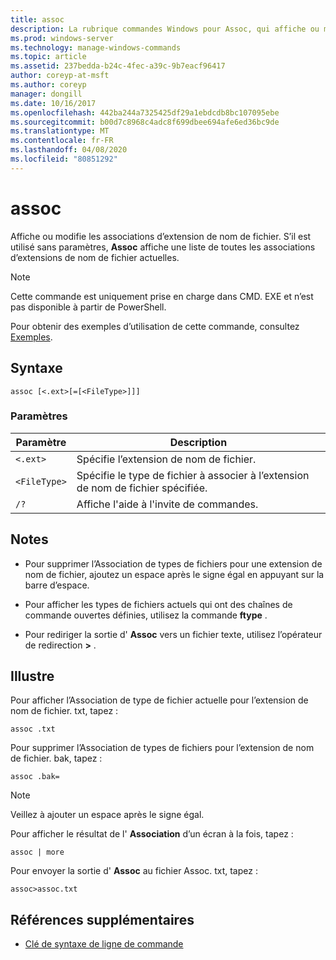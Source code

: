 ```yaml
---
title: assoc
description: La rubrique commandes Windows pour Assoc, qui affiche ou modifie les associations d’extension de nom de fichier.
ms.prod: windows-server
ms.technology: manage-windows-commands
ms.topic: article
ms.assetid: 237bedda-b24c-4fec-a39c-9b7eacf96417
author: coreyp-at-msft
ms.author: coreyp
manager: dongill
ms.date: 10/16/2017
ms.openlocfilehash: 442ba244a7325425df29a1ebdcdb8bc107095ebe
ms.sourcegitcommit: b00d7c8968c4adc8f699dbee694afe6ed36bc9de
ms.translationtype: MT
ms.contentlocale: fr-FR
ms.lasthandoff: 04/08/2020
ms.locfileid: "80851292"
---
```

# <a name="assoc"></a>assoc

Affiche ou modifie les associations d’extension de nom de fichier. S’il est utilisé sans paramètres, **Assoc** affiche une liste de toutes les associations d’extensions de nom de fichier actuelles.

> [!NOTE]
> Cette commande est uniquement prise en charge dans CMD. EXE et n’est pas disponible à partir de PowerShell.

Pour obtenir des exemples d’utilisation de cette commande, consultez [Exemples](#BKMK_examples).

## <a name="syntax"></a>Syntaxe

```
assoc [<.ext>[=[<FileType>]]]
```

### <a name="parameters"></a>Paramètres

| Paramètre | Description |
| --------- | ----------- |
| `<.ext>` | Spécifie l’extension de nom de fichier. |
| `<FileType>` | Spécifie le type de fichier à associer à l’extension de nom de fichier spécifiée. |
| `/?` | Affiche l'aide à l'invite de commandes. |

## <a name="remarks"></a>Notes

- Pour supprimer l’Association de types de fichiers pour une extension de nom de fichier, ajoutez un espace après le signe égal en appuyant sur la barre d’espace.

- Pour afficher les types de fichiers actuels qui ont des chaînes de commande ouvertes définies, utilisez la commande **ftype** .

- Pour rediriger la sortie d' **Assoc** vers un fichier texte, utilisez l’opérateur de redirection **>** .

## <a name="examples"></a><a name=BKMK_examples></a>Illustre

Pour afficher l’Association de type de fichier actuelle pour l’extension de nom de fichier. txt, tapez :

```
assoc .txt
```

Pour supprimer l’Association de types de fichiers pour l’extension de nom de fichier. bak, tapez :

```
assoc .bak= 
```

> [!NOTE]
> Veillez à ajouter un espace après le signe égal.

Pour afficher le résultat de l' **Association** d’un écran à la fois, tapez :

```
assoc | more
```

Pour envoyer la sortie d' **Assoc** au fichier Assoc. txt, tapez :

```
assoc>assoc.txt
```

## <a name="additional-references"></a>Références supplémentaires

- [Clé de syntaxe de ligne de commande](command-line-syntax-key.md)
